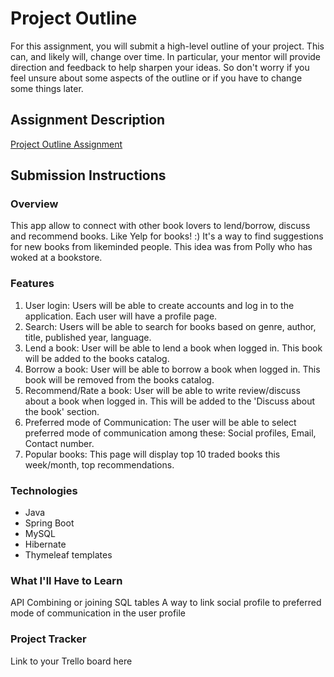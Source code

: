 # Project Outline
For this assignment, you will submit a high-level outline of your project. This can, and likely will, change over time. In particular, your mentor will provide direction and feedback to help sharpen your ideas. So don't worry if you feel unsure about some aspects of the outline or if you have to change some things later.

## Assignment Description
[Project Outline Assignment](https://education.launchcode.org/liftoff/modules/assignments/project-outline)

## Submission Instructions

### Overview
This app allow to connect with other book lovers to lend/borrow, discuss and recommend books. Like Yelp for books! :) 
It's a way to find suggestions for new books from likeminded people. This idea was from Polly who has woked at a bookstore.

### Features
1. User login: Users will be able to create accounts and log in to the application. Each user will have a profile page.
2. Search: Users will be able to search for books based on genre, author, title, published year, language.
3. Lend a book: User will be able to lend a book when logged in. This book will be added to the books catalog.
4. Borrow a book: User will be able to borrow a book when logged in. This book will be removed from the books catalog.
5. Recommend/Rate a book: User will be able to write review/discuss about a book when logged in. This will be added to the 'Discuss about the book' section.
6. Preferred mode of Communication: The user will be able to select preferred mode of communication among these: Social profiles, Email, Contact number.
7. Popular books: This page will display top 10 traded books this week/month, top recommendations.

### Technologies
* Java
* Spring Boot
* MySQL
* Hibernate
* Thymeleaf templates

### What I'll Have to Learn
API
Combining or joining SQL tables
A way to link social profile to preferred mode of communication in the user profile

### Project Tracker
Link to your Trello board here

